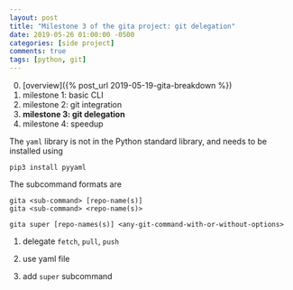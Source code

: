 ```yaml
---
layout: post
title: "Milestone 3 of the gita project: git delegation"
date: 2019-05-26 01:00:00 -0500
categories: [side project]
comments: true
tags: [python, git]
---
```


0. [overview]({% post_url 2019-05-19-gita-breakdown %})
1. milestone 1: basic CLI
2. milestone 2: git integration
3. **milestone 3: git delegation**
4. milestone 4: speedup


The `yaml` library is not in the Python standard library, and needs to be
installed using

```
pip3 install pyyaml
```


The subcommand formats are

```
gita <sub-command> [repo-name(s)]
gita <sub-command> <repo-name(s)>
```

```
gita super [repo-names(s)] <any-git-command-with-or-without-options>
```




1. delegate `fetch`, `pull`, `push`

2. use yaml file

3. add `super` subcommand


